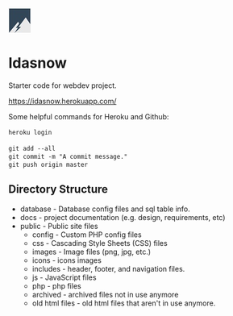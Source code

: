  ![alt text](https://github.com/jamesnorwood/Idasnow/blob/master/public/images/favicon-small.jpg "Idasnow Icon")

# Idasnow
Starter code for webdev project.

https://idasnow.herokuapp.com/

Some helpful commands for Heroku and Github: 

```
heroku login

git add --all
git commit -m "A commit message."
git push origin master
```

## Directory Structure
* database - Database config files and sql table info.
* docs - project documentation (e.g. design, requirements, etc) 
* public - Public site files
  * config - Custom PHP config files
  * css - Cascading Style Sheets (CSS) files
  * images - Image files (png, jpg, etc.)
   * icons - icons images
  * includes - header, footer, and navigation files.
  * js - JavaScript files
  * php - php files
   * archived - archived files not in use anymore
    * old html files - old html files that aren't in use anymore.
